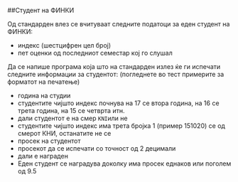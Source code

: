 ##Студент на ФИНКИ

Од стандарден влез се вчитуваат следните податоци за еден студент на ФИНКИ:

- индекс (шестцифрен цел број)
- пет оценки од последниот семестар кој го слушал

Да се напише програма која што на стандарден излез ќе ги испечати следните информации за студентот: (погледнете во тест примерите за форматот на печатење)

- година на студии
 - студентите чијшто индекс почнува на 17 се втора година, на 16 се трета година, на 15 се четврта итн.
- дали студентот е на смер `KNI`или не
 - студентите чијшто индекс има трета бројка 1 (пример 151020) се од смерот КНИ, останатите не се
- просек на студентот
 - просекот да се испечати со точност од 2 децимали
- дали е награден 
 - Еден студент се наградува доколку има просек еднаков или поголем од 9.5